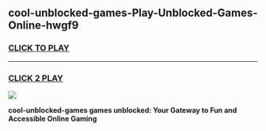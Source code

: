 
## cool-unblocked-games-Play-Unblocked-Games-Online-hwgf9
<h3>
<a href="https://premium76.site?title=cool-unblocked-games&ref=25A">CLICK TO PLAY</a></h3>
<hr>

<h3>
<a href="https://premium76.site?title=cool-unblocked-games&ref=25A">CLICK 2 PLAY</a>
  
</h3>

<a href="https://premium76.site?title=cool-unblocked-games&ref=25A"><img src="https://clearcache.store/games.png"></a>


**cool-unblocked-games games unblocked: Your Gateway to Fun and Accessible Online Gaming**
